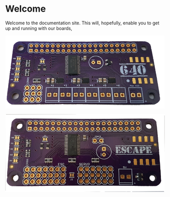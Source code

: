 # Welcome

Welcome to the documentation site. This will, hopefully, enable you to get up and running with our boards,

![640](/images/640-800.png)

![escape](/images/escape-800.png)

